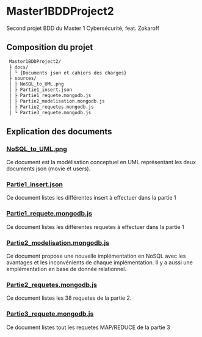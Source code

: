 # Master1BDDProject2
Second projet BDD du Master 1 Cybersécurité, feat. Zokaroff

## Composition du projet

```bash
 Master1BDDProject2/
 ├ docs/
 │ └ {Documents json et cahiers des charges}
 ├ sources/
 │ ├ NoSQL_to_UML.png 
 │ ├ Partie1_insert.json
 │ ├ Partie1_requete.mongodb.js
 │ ├ Partie2_modelisation.mongodb.js
 │ ├ Partie2_requetes.mongodb.js
 │ └ Partie3_requete.mongodb.js
```


## Explication des documents
### [NoSQL_to_UML.png](https://github.com/Lehoabd/Master1BDDProject2/blob/main/sources/NoSQL_to_UML.png)
Ce document est la modélisation conceptuel en UML représentant les deux documents json (movie et users).

### [Partie1_insert.json](https://github.com/Lehoabd/Master1BDDProject2/blob/main/sources/Partie1_insert.json)
Ce document listes les différentes insert à effectuer dans la partie 1

### [Partie1_requete.mongodb.js](https://github.com/Lehoabd/Master1BDDProject2/blob/main/sources/Partie1_requete.mongodb.js)
Ce document listes les différentes requetes à effectuer dans la partie 1

### [Partie2_modelisation.mongodb.js](https://github.com/Lehoabd/Master1BDDProject2/blob/main/sources/Partie2_modelisation.mongodb.js)
Ce document propose une nouvelle implémentation en NoSQL avec les avantages et les inconvénients de chaque implémentation. Il y a aussi une emplémentation en base de donnée relationnel.

### [Partie2_requetes.mongodb.js](https://github.com/Lehoabd/Master1BDDProject2/blob/main/sources/Partie2_requetes.mongodb.js)
Ce document listes les 38 requetes de la partie 2.

### [Partie3_requete.mongodb.js](https://github.com/Lehoabd/Master1BDDProject2/blob/main/sources/Partie3_requete.mongodb.js)
Ce document listes tout les requetes MAP/REDUCE de la partie 3 